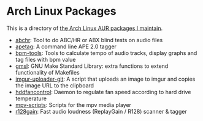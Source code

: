 Arch Linux Packages
===================

This is a directory of [the Arch Linux AUR packages I maintain](https://aur.archlinux.org/packages/?SeB=m&K=desbma).

* [abchr](https://aur.archlinux.org/packages/abchr/): Tool to do ABC/HR or ABX blind tests on audio files
* [apetag](https://aur.archlinux.org/packages/apetag/): A command line APE 2.0 tagger
* [bpm-tools](https://aur.archlinux.org/packages/bpm-tools/): Tools to calculate tempo of audio tracks, display graphs and tag files with bpm value
* [gmsl](https://aur.archlinux.org/packages/gmsl/): GNU Make Standard Library: extra functions to extend functionality of Makefiles
* [imgur-uploader-git](https://aur.archlinux.org/packages/imgur-uploader-git/): A script that uploads an image to imgur and copies the image URL to the clipboard
* [hddfancontrol](https://aur.archlinux.org/packages/hddfancontrol/): Daemon to regulate fan speed according to hard drive temperature
* [mpv-scripts](https://aur.archlinux.org/packages/mpv-scripts/): Scripts for the mpv media player
* [r128gain](https://aur.archlinux.org/packages/r128gain/): Fast audio loudness (ReplayGain / R128) scanner & tagger